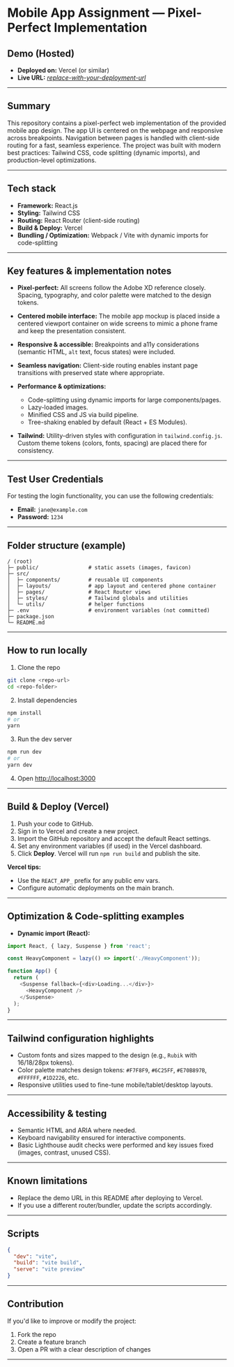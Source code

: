 # Mobile App Assignment — Pixel-Perfect Implementation

## Demo (Hosted)

* **Deployed on:** Vercel (or similar)
* **Live URL:** [*replace-with-your-deployment-url*](https://educase-assignment-cyan-nine.vercel.app/)

---

## Summary

This repository contains a pixel-perfect web implementation of the provided mobile app design. The app UI is centered on the webpage and responsive across breakpoints. Navigation between pages is handled with client-side routing for a fast, seamless experience. The project was built with modern best practices: Tailwind CSS, code splitting (dynamic imports), and production-level optimizations.

---

## Tech stack

* **Framework:** React.js
* **Styling:** Tailwind CSS
* **Routing:** React Router (client-side routing)
* **Build & Deploy:** Vercel
* **Bundling / Optimization:** Webpack / Vite with dynamic imports for code-splitting

---

## Key features & implementation notes

* **Pixel-perfect:** All screens follow the Adobe XD reference closely. Spacing, typography, and color palette were matched to the design tokens.
* **Centered mobile interface:** The mobile app mockup is placed inside a centered viewport container on wide screens to mimic a phone frame and keep the presentation consistent.
* **Responsive & accessible:** Breakpoints and a11y considerations (semantic HTML, `alt` text, focus states) were included.
* **Seamless navigation:** Client-side routing enables instant page transitions with preserved state where appropriate.
* **Performance & optimizations:**

  * Code-splitting using dynamic imports for large components/pages.
  * Lazy-loaded images.
  * Minified CSS and JS via build pipeline.
  * Tree-shaking enabled by default (React + ES Modules).
* **Tailwind:** Utility-driven styles with configuration in `tailwind.config.js`. Custom theme tokens (colors, fonts, spacing) are placed there for consistency.

---

## Test User Credentials

For testing the login functionality, you can use the following credentials:

* **Email:** `jane@example.com`
* **Password:** `1234`

---

## Folder structure (example)

```
/ (root)
├─ public/                # static assets (images, favicon)
├─ src/
│  ├─ components/         # reusable UI components
│  ├─ layouts/            # app layout and centered phone container
│  ├─ pages/              # React Router views
│  ├─ styles/             # Tailwind globals and utilities
│  └─ utils/              # helper functions
├─ .env                   # environment variables (not committed)
├─ package.json
└─ README.md
```

---

## How to run locally

1. Clone the repo

```bash
git clone <repo-url>
cd <repo-folder>
```

2. Install dependencies

```bash
npm install
# or
yarn
```

3. Run the dev server

```bash
npm run dev
# or
yarn dev
```

4. Open [http://localhost:3000](http://localhost:3000)

---

## Build & Deploy (Vercel)

1. Push your code to GitHub.
2. Sign in to Vercel and create a new project.
3. Import the GitHub repository and accept the default React settings.
4. Set any environment variables (if used) in the Vercel dashboard.
5. Click **Deploy**. Vercel will run `npm run build` and publish the site.

**Vercel tips:**

* Use the `REACT_APP_` prefix for any public env vars.
* Configure automatic deployments on the main branch.

---

## Optimization & Code-splitting examples

* **Dynamic import (React):**

```js
import React, { lazy, Suspense } from 'react';

const HeavyComponent = lazy(() => import('./HeavyComponent'));

function App() {
  return (
    <Suspense fallback={<div>Loading...</div>}>
      <HeavyComponent />
    </Suspense>
  );
}
```

---

## Tailwind configuration highlights

* Custom fonts and sizes mapped to the design (e.g., `Rubik` with 16/18/28px tokens).
* Color palette matches design tokens: `#F7F8F9`, `#6C25FF`, `#E70B897B`, `#FFFFFF`, `#1D2226`, etc.
* Responsive utilities used to fine-tune mobile/tablet/desktop layouts.

---

## Accessibility & testing

* Semantic HTML and ARIA where needed.
* Keyboard navigability ensured for interactive components.
* Basic Lighthouse audit checks were performed and key issues fixed (images, contrast, unused CSS).

---

## Known limitations

* Replace the demo URL in this README after deploying to Vercel.
* If you use a different router/bundler, update the scripts accordingly.

---

## Scripts

```json
{
  "dev": "vite",
  "build": "vite build",
  "serve": "vite preview"
}
```

---

## Contribution

If you'd like to improve or modify the project:

1. Fork the repo
2. Create a feature branch
3. Open a PR with a clear description of changes

---
